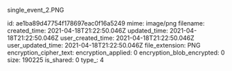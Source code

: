 single_event_2.PNG

id: ae1ba89d47754f178697eac0f16a5249
mime: image/png
filename: 
created_time: 2021-04-18T21:22:50.046Z
updated_time: 2021-04-18T21:22:50.046Z
user_created_time: 2021-04-18T21:22:50.046Z
user_updated_time: 2021-04-18T21:22:50.046Z
file_extension: PNG
encryption_cipher_text: 
encryption_applied: 0
encryption_blob_encrypted: 0
size: 190225
is_shared: 0
type_: 4
